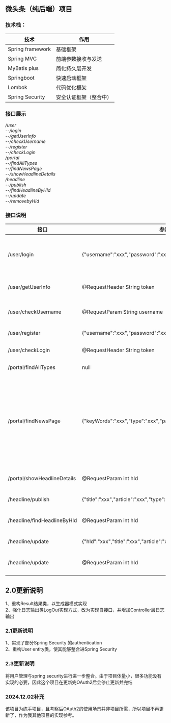 ## 微头条（纯后端）项目
### 技术栈：  
|技术|作用|
|---------------|------|
|Spring framework| 基础框架|
|Spring MVC|       前端参数接收与发送|
|MyBatis plus|     简化持久层开发|
|Springboot|       快速启动框架|
|Lombok|           代码优化框架|
|Spring Security|  安全认证框架（整合中）|
### 接口展示
*/user  
--/login  
--/getUserInfo  
--/checkUsername  
--/register  
--/checkLogin  
/portal  
--/findAllTypes  
--/findNewsPage  
--/showHeadlineDetails  
/headline  
--/publish  
--/findHeadlineByHId  
--/update  
--/removebyHId*   
### 接口说明
|接口|参数|说明|
|---|---|---|
|/user/login|{"username":"xxx","password":"xxx","nickname":"xxx"}|用户登录，输入用户名、密码、昵称|
|/user/getUserInfo|@RequestHeader String token|获取token中的用户信息|
|/user/checkUsername|@RequestParam String username|检查用户名是否被占用|
|/user/register|{"username":"xxx","password":"xxx","nickname":"xxx"}|注册新用户|
|/user/checkLogin|@RequestHeader String token|检查token是否可用|
|/portal/findAllTypes|null|获取类型信息|
|/portal/findNewsPage|{"keyWords":"xxx","type":"xxx","pageNum":"xxx","pageSize":"xxx"}|根据keyWords关键字，type类型，pageNum和pageSize分页参数进行分页查询新闻信息|
|/portal/showHeadlineDetails|@RequestParam int hId|根据HId查询新闻信息|
|/headline/publish|{"title":"xxx","article":"xxx","type":"xxx"}|插入一条新闻信息|
|/headline/findHeadlineByHId|@RequestParam int hId|根据HId查询新闻信息|
|/headline/update|{"hId":"xxx","title":"xxx","article":"xxx","type":"xxx"}|更新新闻信息|
|/headline/update|@RequestParam int hId|根据HId删除一条记录|
## 2.0更新说明
1、重构Result结果类，以生成器模式实现  
2、强化日志输出类LogOut实现方式，改为实现自接口，并增加Controller层日志输出
### 2.1更新说明
1、实现了部分Spring Security 的authentication  
2、重构User entity类，使其能够整合进Spring Security
### 2.3更新说明
将用户管理与spring security进行进一步整合。由于项目体量小，很多功能没有实现的必要，因此这个项目在更新完OAuth2后会停止更新并完结
### 2024.12.02补充
该项目为练手项目，且考察后OAuth2的使用场景并非项目所需，所以项目不再更新了，作为我其他项目的实现参考。
